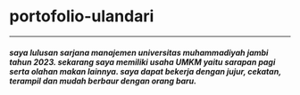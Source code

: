 # portofolio-ulandari
---
##### saya lulusan sarjana manajemen universitas muhammadiyah jambi tahun 2023. sekarang saya memiliki usaha UMKM yaitu sarapan pagi serta olahan makan lainnya. saya dapat bekerja dengan jujur, cekatan, terampil dan mudah berbaur dengan orang baru.
